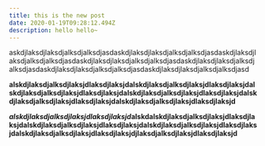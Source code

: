 ```yaml
---
title: this is the new post
date: 2020-01-19T09:28:12.494Z
description: hello hello~
---
```

askdjlaksdjlaksdjalksdjalksdjasdaskdjlaksdjlaksdjalksdjalksdjasdaskdjlaksdjlaksdjalksdjalksdjasdaskdjlaksdjlaksdjalksdjalksdjasdaskdjlaksdjlaksdjalksdjalksdjasdaskdjlaksdjlaksdjalksdjalksdjasdaskdjlaksdjlaksdjalksdjalksdjasd



**alskdjlaksdjalksdjlaksjdlaksdjlaksjdalskdjlaksdjalksdjlaksjdlaksdjlaksjdalskdjlaksdjalksdjlaksjdlaksdjlaksjdalskdjlaksdjalksdjlaksjdlaksdjlaksjdalskdjlaksdjalksdjlaksjdlaksdjlaksjdalskdjlaksdjalksdjlaksjdlaksdjlaksjd**

***alskdjlaksdjalksdjlaksjdlaksdjlaksjd*alskdalskdjlaksdjalksdjlaksjdlaksdjlaksjdalskdjlaksdjalksdjlaksjdlaksdjlaksjdalskdjlaksdjalksdjlaksjdlaksdjlaksjdalskdjlaksdjalksdjlaksjdlaksdjlaksjdjlaksdjalksdjlaksjdlaksdjlaksjd**

